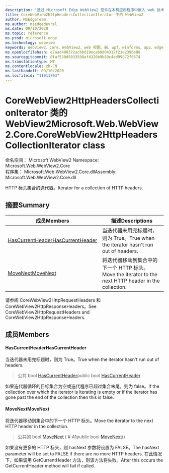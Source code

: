 ```yaml
---
description: '通过 Microsoft Edge WebView2 控件在本机应用程序中嵌入 web 技术 (HTML、CSS 和 JavaScript) '
title: CoreWebView2HttpHeadersCollectionIterator 中的 WebView2
author: MSEdgeTeam
ms.author: msedgedevrel
ms.date: 09/10/2020
ms.topic: reference
ms.prod: microsoft-edge
ms.technology: webview
keywords: WebView2、Core、WebView2、web 视图、新、wpf、winforms、app、edge、CoreWebView2、CoreWebView2Controller、浏览器控件、边缘 html、、浏览器控件、边缘 html、WebView2
ms.openlocfilehash: e7aad408372acbbd19ecab9d04312f21e2396e88
ms.sourcegitcommit: 0faf538d5033508af4320b9b89c4ed99872f0574
ms.translationtype: MT
ms.contentlocale: zh-CN
ms.lasthandoff: 09/10/2020
ms.locfileid: "11011703"
---
```

# <span data-ttu-id="e7474-104">CoreWebView2HttpHeadersCollectionIterator 类的 WebView2</span><span class="sxs-lookup"><span data-stu-id="e7474-104">Microsoft.Web.WebView2.Core.CoreWebView2HttpHeadersCollectionIterator class</span></span> 

<span data-ttu-id="e7474-105">命名空间： Microsoft WebView2 </span><span class="sxs-lookup"><span data-stu-id="e7474-105">Namespace: Microsoft.Web.WebView2.Core</span></span>\
<span data-ttu-id="e7474-106">程序集： Microsoft.Web.WebView2.Core.dll</span><span class="sxs-lookup"><span data-stu-id="e7474-106">Assembly: Microsoft.Web.WebView2.Core.dll</span></span>

<span data-ttu-id="e7474-107">HTTP 标头集合的迭代器。</span><span class="sxs-lookup"><span data-stu-id="e7474-107">Iterator for a collection of HTTP headers.</span></span>

## <span data-ttu-id="e7474-108">摘要</span><span class="sxs-lookup"><span data-stu-id="e7474-108">Summary</span></span>

 <span data-ttu-id="e7474-109">成员</span><span class="sxs-lookup"><span data-stu-id="e7474-109">Members</span></span>                        | <span data-ttu-id="e7474-110">描述</span><span class="sxs-lookup"><span data-stu-id="e7474-110">Descriptions</span></span>
--------------------------------|---------------------------------------------
[<span data-ttu-id="e7474-111">HasCurrentHeader</span><span class="sxs-lookup"><span data-stu-id="e7474-111">HasCurrentHeader</span></span>](#hascurrentheader) | <span data-ttu-id="e7474-112">当迭代器未用完标题时，则为 True。</span><span class="sxs-lookup"><span data-stu-id="e7474-112">True when the iterator hasn't run out of headers.</span></span>
[<span data-ttu-id="e7474-113">MoveNext</span><span class="sxs-lookup"><span data-stu-id="e7474-113">MoveNext</span></span>](#movenext) | <span data-ttu-id="e7474-114">将迭代器移动到集合中的下一个 HTTP 标头。</span><span class="sxs-lookup"><span data-stu-id="e7474-114">Move the iterator to the next HTTP header in the collection.</span></span>

<span data-ttu-id="e7474-115">请参阅 CoreWebView2HttpRequestHeaders 和 CoreWebView2HttpResponseHeaders。</span><span class="sxs-lookup"><span data-stu-id="e7474-115">See CoreWebView2HttpRequestHeaders and CoreWebView2HttpResponseHeaders.</span></span>

## <span data-ttu-id="e7474-116">成员</span><span class="sxs-lookup"><span data-stu-id="e7474-116">Members</span></span>

#### <span data-ttu-id="e7474-117">HasCurrentHeader</span><span class="sxs-lookup"><span data-stu-id="e7474-117">HasCurrentHeader</span></span> 

<span data-ttu-id="e7474-118">当迭代器未用完标题时，则为 True。</span><span class="sxs-lookup"><span data-stu-id="e7474-118">True when the iterator hasn't run out of headers.</span></span>

> <span data-ttu-id="e7474-119">公共 bool [HasCurrentHeader](#hascurrentheader)</span><span class="sxs-lookup"><span data-stu-id="e7474-119">public bool [HasCurrentHeader](#hascurrentheader)</span></span>

<span data-ttu-id="e7474-120">如果迭代器循环的目标集合为空或迭代程序已超过集合末尾，则为 false。</span><span class="sxs-lookup"><span data-stu-id="e7474-120">If the collection over which the iterator is iterating is empty or if the iterator has gone past the end of the collection then this is false.</span></span>

#### <span data-ttu-id="e7474-121">MoveNext</span><span class="sxs-lookup"><span data-stu-id="e7474-121">MoveNext</span></span> 

<span data-ttu-id="e7474-122">将迭代器移动到集合中的下一个 HTTP 标头。</span><span class="sxs-lookup"><span data-stu-id="e7474-122">Move the iterator to the next HTTP header in the collection.</span></span>

> <span data-ttu-id="e7474-123">公共的 bool [MoveNext](#movenext) ( # A1</span><span class="sxs-lookup"><span data-stu-id="e7474-123">public bool [MoveNext](#movenext)()</span></span>

<span data-ttu-id="e7474-124">如果没有更多的 HTTP 标头，则 hasNext 参数将设置为 FALSE。</span><span class="sxs-lookup"><span data-stu-id="e7474-124">The hasNext parameter will be set to FALSE if there are no more HTTP headers.</span></span> <span data-ttu-id="e7474-125">在此情况下，如果调用 GetCurrentHeader 方法，则该方法将失败。</span><span class="sxs-lookup"><span data-stu-id="e7474-125">After this occurs the GetCurrentHeader method will fail if called.</span></span>

